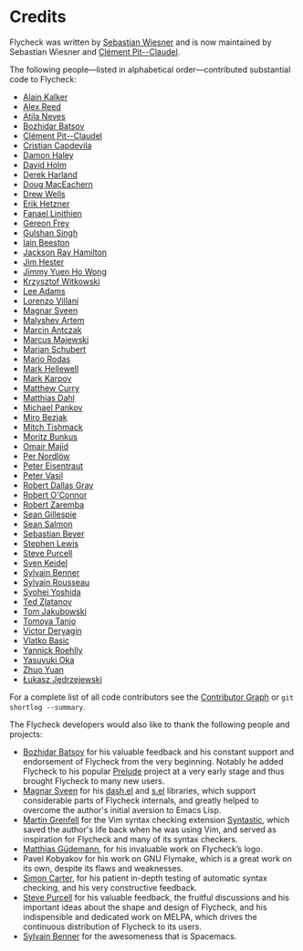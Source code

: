 Credits
=======

Flycheck was written by [Sebastian Wiesner](https://github.com/lunaryorn) and is
now maintained by Sebastian Wiesner and
[Clément Pit--Claudel](https://github.com/cpitclaudel).

The following people—listed in alphabetical order—contributed
substantial code to Flycheck:

- [Alain Kalker](https://github.com/ackalker)
- [Alex Reed](https://github.com/acr4)
- [Atila Neves](https://github.com/atilaneves)
- [Bozhidar Batsov](https://github.com/bbatsov)
- [Clément Pit--Claudel](https://github.com/cpitclaudel)
- [Cristian Capdevila](https://github.com/capdevc)
- [Damon Haley](https://github.com/dhaley)
- [David Holm](https://github.com/dholm)
- [Derek Harland](https://github.com/donkopotamus)
- [Doug MacEachern](https://github.com/dougm)
- [Drew Wells](https://github.com/drewwells)
- [Erik Hetzner](https://github.com/egh)
- [Fanael Linithien](https://github.com/Fanael)
- [Gereon Frey](https://github.com/gfrey)
- [Gulshan Singh](https://github.com/gsingh93)
- [Iain Beeston](https://github.com/iainbeeston)
- [Jackson Ray Hamilton](https://github.com/jacksonrayhamilton)
- [Jim Hester](https://github.com/jimhester)
- [Jimmy Yuen Ho Wong](https://github.com/wyuenho)
- [Krzysztof Witkowski](https://github.com/kwitek)
- [Lee Adams](https://github.com/leeaustinadams)
- [Lorenzo Villani](https://github.com/lvillani)
- [Magnar Sveen](https://github.com/magnars)
- [Malyshev Artem](https://github.com/proofit404)
- [Marcin Antczak](https://github.com/marcinant)
- [Marcus Majewski](https://github.com/hekto)
- [Marian Schubert](https://github.com/maio)
- [Mario Rodas](https://github.com/marsam)
- [Mark Hellewell](https://github.com/markhellewell)
- [Mark Karpov](https://github.com/mrkkrp)
- [Matthew Curry](https://github.com/strawhatguy)
- [Matthias Dahl](https://github.com/BinaryKhaos)
- [Michael Pankov](https://github.com/mkpankov)
- [Miro Bezjak](https://github.com/mbezjak)
- [Mitch Tishmack](https://github.com/mitchty)
- [Moritz Bunkus](https://github.com/mbunkus)
- [Omair Majid](https://github.com/omajid)
- [Per Nordlöw](https://github.com/nordlow)
- [Peter Eisentraut](https://github.com/petere)
- [Peter Vasil](https://github.com/ptrv)
- [Robert Dallas Gray](https://github.com/rdallasgray)
- [Robert O'Connor](https://github.com/robbyoconnor)
- [Robert Zaremba](https://github.com/robert-zaremba)
- [Sean Gillespie](https://github.com/swgillespie)
- [Sean Salmon](https://github.com/phatcabbage)
- [Sebastian Beyer](https://github.com/sebastianbeyer)
- [Stephen Lewis](https://github.com/stephenjlewis)
- [Steve Purcell](https://github.com/purcell)
- [Sven Keidel](https://github.com/svenkeidel)
- [Sylvain Benner](https://github.com/syl20bnr)
- [Sylvain Rousseau](https://github.com/thisirs)
- [Syohei Yoshida](https://github.com/syohex)
- [Ted Zlatanov](https://github.com/tzz)
- [Tom Jakubowski](https://github.com/tomjakubowski)
- [Tomoya Tanjo](https://github.com/tom-tan)
- [Victor Deryagin](https://github.com/vderyagin)
- [Vlatko Basic](https://github.com/vlatkoB)
- [Yannick Roehlly](https://github.com/yannick1974)
- [Yasuyuki Oka](https://github.com/yasuyk)
- [Zhuo Yuan](https://github.com/yzprofile)
- [Łukasz Jędrzejewski](https://github.com/jedrz)

For a complete list of all code contributors see the [Contributor Graph][] or
`git shortlog --summary`.

The Flycheck developers would also like to thank the following people
and projects:

- [Bozhidar Batsov](https://github.com/bbatsov) for his valuable feedback and
  his constant support and endorsement of Flycheck from the very
  beginning. Notably he added Flycheck to his popular
  [Prelude](https://github.com/bbatsov/prelude) project at a very early stage
  and thus brought Flycheck to many new users.
- [Magnar Sveen](https://github.com/magnars) for his
  [dash.el](https://github.com/magnars/dash.el) and
  [s.el](https://github.com/magnars/s.el) libraries, which support considerable
  parts of Flycheck internals, and greatly helped to overcome the author's
  initial aversion to Emacs Lisp.
- [Martin Grenfell](https://github.com/scrooloose) for the Vim syntax
  checking extension
  [Syntastic](https://github.com/scrooloose/syntastic), which saved
  the author's life back when he was using Vim, and served as
  inspiration for Flycheck and many of its syntax checkers.
- [Matthias Güdemann](https://github.com/mgudemann), for his invaluable work on
  Flycheck’s logo.
- Pavel Kobyakov for his work on GNU Flymake, which is a great work on
  its own, despite its flaws and weaknesses.
- [Simon Carter](https://github.com/bbbscarter), for his patient in-depth
  testing of automatic syntax checking, and his very constructive feedback.
- [Steve Purcell](https://github.com/purcell) for his valuable feedback, the
  fruitful discussions and his important ideas about the shape and design of
  Flycheck, and his indispensible and dedicated work on MELPA, which drives the
  continuous distribution of Flycheck to its users.
- [Sylvain Benner](https://github.com/syl20bnr) for the awesomeness that is
  Spacemacs.

[Contributor Graph]: https://github.com/flycheck/flycheck/graphs/contributors
